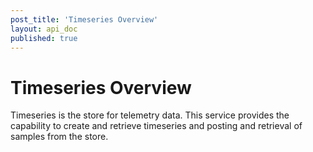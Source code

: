 ```yaml
---
post_title: 'Timeseries Overview'
layout: api_doc
published: true
---
```

# Timeseries Overview

Timeseries is the store for telemetry data. This service provides the capability to create and retrieve timeseries and posting and retrieval of samples from the store.